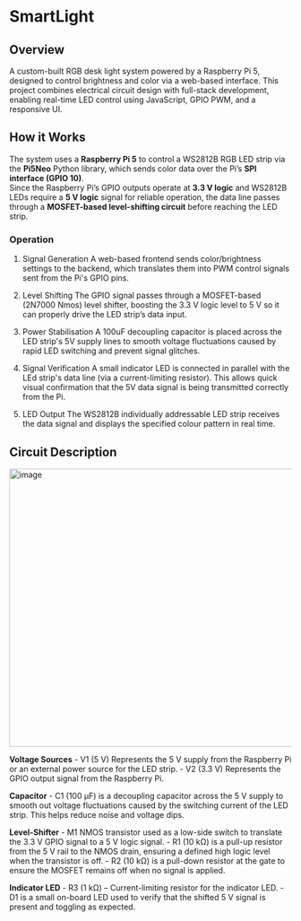 # SmartLight

## Overview

A custom-built RGB desk light system powered by a Raspberry Pi 5, designed to control brightness and color via a web-based interface. This project combines electrical circuit design with full-stack development, enabling real-time LED control using JavaScript, GPIO PWM, and a responsive UI.

## How it Works

The system uses a **Raspberry Pi 5** to control a WS2812B RGB LED strip via the **Pi5Neo** Python library, which sends color data over the Pi’s **SPI interface (GPIO 10)**.  
Since the Raspberry Pi’s GPIO outputs operate at **3.3 V logic** and WS2812B LEDs require a **5 V logic** signal for reliable operation, the data line passes through a **MOSFET-based level-shifting circuit** before reaching the LED strip.

### Operation

1. Signal Generation
   A web-based frontend sends color/brightness settings to the backend, which translates them into PWM control signals sent from the Pi's GPIO pins.

2. Level Shifting
  The GPIO signal passes through a MOSFET-based (2N7000 Nmos) level shifter, boosting the 3.3 V logic level to 5 V so it can properly drive the LED strip’s data input.
   
3. Power Stabilisation
   A 100uF decoupling capacitor is placed across the LED strip's 5V supply lines to smooth voltage fluctuations caused by rapid LED switching and prevent signal glitches.
   
4. Signal Verification
   A small indicator LED is connected in parallel with the LEd strip's data line (via a current-limiting resistor). This allows quick visual confirmation that the 5V data signal is being transmitted correctly from the Pi.
  
7. LED Output
   The WS2812B individually addressable LED strip receives the data signal and displays the specified colour pattern in real time.

## Circuit Description

   <img width="926" height="496" alt="image" src="https://github.com/user-attachments/assets/07364ecf-89cb-4cb4-a9e7-a2878bb56097" />

   **Voltage Sources**
      - V1 (5 V) Represents the 5 V supply from the Raspberry Pi or an external power source for the LED strip.
      - V2 (3.3 V) Represents the GPIO output signal from the Raspberry Pi.

   **Capacitor**
      - C1 (100 µF) is a decoupling capacitor across the 5 V supply to smooth out voltage fluctuations caused by the switching current of the LED strip. This helps reduce noise and voltage dips.
      
   **Level-Shifter**
      - M1 NMOS transistor used as a low-side switch to translate the 3.3 V GPIO signal to a 5 V logic signal.
      - R1 (10 kΩ) is a pull-up resistor from the 5 V rail to the NMOS drain, ensuring a defined high logic level when the transistor is off.
      - R2 (10 kΩ) is a pull-down resistor at the gate to ensure the MOSFET remains off when no signal is applied.
      
   **Indicator LED**
      - R3 (1 kΩ) – Current-limiting resistor for the indicator LED.
      - D1 is a small on-board LED used to verify that the shifted 5 V signal is present and toggling as expected.
